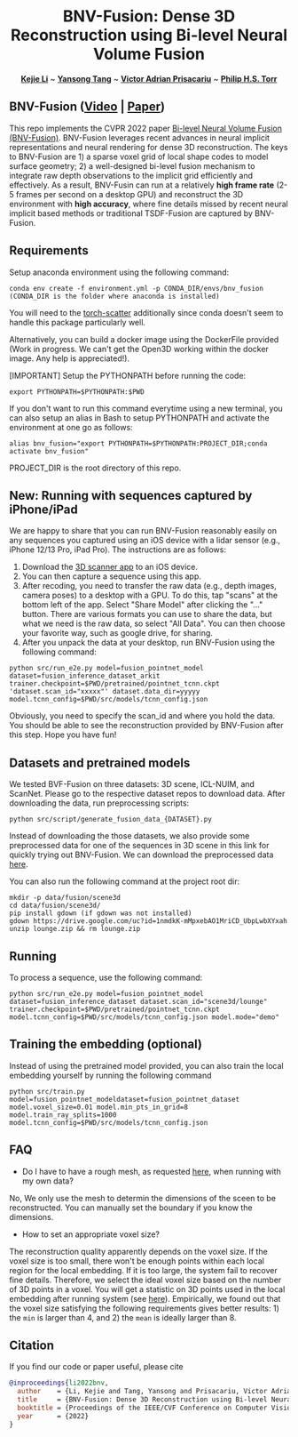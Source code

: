 <p align="center">

  <h1 align="center">BNV-Fusion: Dense 3D Reconstruction using Bi-level Neural Volume Fusion</h1>
  <p align="center">
    <a href="https://likojack.github.io/kejieli/#/home"><strong>Kejie Li</strong></a>
    ~
    <a href="https://andytang15.github.io/"><strong>Yansong Tang</strong></a>
    ~
    <a href="https://www.robots.ox.ac.uk/~victor/"><strong>Victor Adrian Prisacariu</strong></a>
    ~
    <a href="https://torrvision.com/"><strong>Philip H.S. Torr</strong></a>
  </p>
</p>

## BNV-Fusion ([Video](https://www.youtube.com/watch?v=ptx5vtQ9SvM) | [Paper](https://arxiv.org/pdf/2204.01139.pdf))

This repo implements the CVPR 2022 paper [Bi-level Neural Volume Fusion (BNV-Fusion)](https://arxiv.org/abs/2204.01139). BNV-Fusion leverages recent advances in neural implicit representations and neural rendering for dense 3D reconstruction. The keys to BNV-Fusion are 1) a sparse voxel grid of local shape codes to model surface geometry; 2) a well-designed bi-level fusion mechanism to integrate raw depth observations to the implicit grid efficiently and effectively. As a result, BNV-Fusin can run at a relatively **high frame rate** (2-5 frames per second on a desktop GPU) and reconstruct the 3D environment with **high accuracy**, where fine details missed by recent neural implicit based methods or traditional TSDF-Fusion are captured by BNV-Fusion.

## Requirements

Setup anaconda environment using the following command:

`
conda env create -f environment.yml -p CONDA_DIR/envs/bnv_fusion (CONDA_DIR is the folder where anaconda is installed)
`

You will need to the [torch-scatter](https://github.com/rusty1s/pytorch_scatter) additionally since conda doesn't seem to handle this package particularly well.


Alternatively, you can build a docker image using the DockerFile provided (Work in progress. We can't get the Open3D working within the docker image. Any help is appreciated!).

[IMPORTANT] Setup the PYTHONPATH before running the code:

`
export PYTHONPATH=$PYTHONPATH:$PWD
`

If you don't want to run this command everytime using a new terminal, you can also setup an alias in Bash to setup PYTHONPATH and activate the environment at one go as follows:

`
alias bnv_fusion="export PYTHONPATH=$PYTHONPATH:PROJECT_DIR;conda activate bnv_fusion"
`

PROJECT_DIR is the root directory of this repo.


**New: Running with sequences captured by iPhone/iPad**
------
We are happy to share that you can run BNV-Fusion reasonably easily on any sequences you captured using an iOS device with a lidar sensor (e.g., iPhone 12/13 Pro, iPad Pro). The instructions are as follows:
1. Download the [3D scanner app](https://apps.apple.com/us/app/3d-scanner-app/id1419913995) to an iOS device.
2. You can then capture a sequence using this app.
3. After recoding, you need to transfer the raw data (e.g., depth images, camera poses) to a desktop with a GPU. To do this, tap "scans" at the bottom left of the app. Select "Share Model" after clicking the "..." button. There are various formats you can use to share the data, but what we need is the raw data, so select "All Data". You can then choose your favorite way, such as google drive, for sharing. 
4. After you unpack the data at your desktop, run BNV-Fusion using the following command:
```
python src/run_e2e.py model=fusion_pointnet_model dataset=fusion_inference_dataset_arkit trainer.checkpoint=$PWD/pretrained/pointnet_tcnn.ckpt 'dataset.scan_id="xxxxx"' dataset.data_dir=yyyyy model.tcnn_config=$PWD/src/models/tcnn_config.json
```
Obviously, you need to specify the scan_id and where you hold the data. You should be able to see the reconstruction provided by BNV-Fusion after this step. Hope you have fun!


## Datasets and pretrained models
We tested BVF-Fusion on three datasets: 3D scene, ICL-NUIM, and ScanNet. Please go to the respective dataset repos to download data.
After downloading the data, run preprocessing scripts: 
```
python src/script/generate_fusion_data_{DATASET}.py
```

Instead of downloading the those datasets, we also provide some preprocessed data for one of the sequences in 3D scene in this link for quickly trying out BNV-Fusion. We can download the preprocessed data [here](https://drive.google.com/file/d/1nmdkK-mMpxebAO1MriCD_UbpLwbXYxah/view?usp=sharing).

You can also run the following command at the project root dir:
```
mkdir -p data/fusion/scene3d
cd data/fusion/scene3d/
pip install gdown (if gdown was not installed)
gdown https://drive.google.com/uc?id=1nmdkK-mMpxebAO1MriCD_UbpLwbXYxah
unzip lounge.zip && rm lounge.zip
```


## Running
<!-- The following script is an example of running the system on all sequences in the 3D scene dataset.
```
export PYTHONPATH=$PYTHONPATH:$PWD
conda activate bnv_fusion
python src/script/run_inference_on_scene3d.py
``` -->

To process a sequence, use the following command:
```
python src/run_e2e.py model=fusion_pointnet_model dataset=fusion_inference_dataset dataset.scan_id="scene3d/lounge" trainer.checkpoint=$PWD/pretrained/pointnet_tcnn.ckpt model.tcnn_config=$PWD/src/models/tcnn_config.json model.mode="demo"
```

## Training the embedding (optional)
Instead of using the pretrained model provided, you can also train the local embedding yourself by running the following command
```
python src/train.py model=fusion_pointnet_modeldataset=fusion_pointnet_dataset model.voxel_size=0.01 model.min_pts_in_grid=8 model.train_ray_splits=1000 model.tcnn_config=$PWD/src/models/tcnn_config.json
```

## FAQ
- Do I have to have a rough mesh, as requested [here](https://github.com/likojack/bnv_fusion/blob/9178e8c36743d6bf9a7828087553d365f50a6d7f/src/datasets/fusion_inference_dataset.py#L253), when running with my own data?

No, We only use the mesh to determin the dimensions of the sceen to be reconstructed. You can manually set the boundary if you know the dimensions.

- How to set an appropriate voxel size?

The reconstruction quality apparently depends on the voxel size. If the voxel size is too small, there won't be enough points within each local region for the local embedding. If it is too large, the system fail to recover fine details. Therefore, we select the ideal voxel size based on the number of 3D points in a voxel. You will get a statistic on 3D points used in the local embedding after running system (see [here](https://github.com/likojack/bnv_fusion/blob/9178e8c36743d6bf9a7828087553d365f50a6d7f/src/models/sparse_volume.py#L515)). Empirically, we found out that the voxel size satisfying the following requirements gives better results: 1) the ```min``` is larger than 4, and 2) the ```mean``` is ideally larger than 8.  

## Citation
If you find our code or paper useful, please cite
```bibtex
@inproceedings{li2022bnv,
  author    = {Li, Kejie and Tang, Yansong and Prisacariu, Victor Adrian and Torr, Philip HS},
  title     = {BNV-Fusion: Dense 3D Reconstruction using Bi-level Neural Volume Fusion},
  booktitle = {Proceedings of the IEEE/CVF Conference on Computer Vision and Pattern Recognition (CVPR)},
  year      = {2022}
}
```
